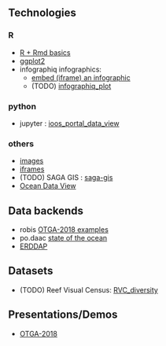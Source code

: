 ## Technologies
### R
* [R + Rmd basics](./rmd_basics)
* [ggplot2](r_ggplot2)
* infographiq infographics:
    * [embed (iframe) an infographic](./infographiq_embed)
    * (TODO) [infographiq_plot](./infographiq_plot)

### python
* jupyter : [ioos_portal_data_view](./ioos_portal_data_view)

### others
* [images](./iframe)
* [iframes](./iframe)
* (TODO) SAGA GIS : [saga-gis](./saga-gis)
* [Ocean Data View](../odv)

## Data backends
* robis [OTGA-2018 examples](./robis)
* po.daac [state of the ocean](./soto)
* [ERDDAP](./erddap)

## Datasets
* (TODO) Reef Visual Census: [RVC_diversity](./RVC_diversity)


## Presentations/Demos
* [OTGA-2018](./otga/tylar-pres-demo)
